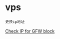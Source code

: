 # vps

`更换ip地址`

[Check IP for GFW block](http://kiwivm.64clouds.com/main-exec.php?mode=blacklistcheck)

